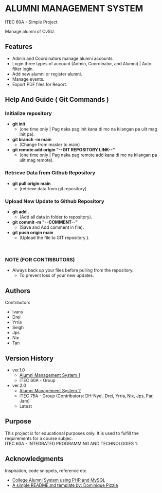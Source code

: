 <p align="center">
<!--   <img src="YOUR_LOGO_IMAGE_URL" alt="Logo" width="200"/> -->
</p>

# ALUMNI MANAGEMENT SYSTEM 

ITEC 60A - Simple Project

Manage alumni of CvSU.

## Features

* Admin and Coordinators manage alumni accounts.
* Login three types of account (Admin, Coordinator, and Alumni) | Auto filter login.
* Add new alumni or register alumni.
* Manage events.
* Export PDF files for Report.

## Help And Guide ( Git Commands )

### Initialize repository

* **git init**
    * (one time only | Pag naka pag init kana di mo na kilangan pa ulit mag init pa).
* **git branch -m main**
    * (Change from master to main)
* **git remote add origin "--GIT REPOSITORY LINK--"**
    * (one time only | Pag naka pag remote add kana di mo na kilangan pa ulit mag remote).
 
### Retrieve Data from Github Repository

* **git pull origin main**
    * (retrieve data from git repository).
      
### Upload New Update to Github Repository

* **git add .**
    * (Add all data in folder to repository).
* **git commit -m "--COMMENT--"**
    * (Save and Add comment in file).
* **git push origin main**
    * (Upload the file to GIT repository ).
<br/>

### NOTE (FOR CONTRIBUTORS)
* Always back up your files before pulling from the repository.
    * To prevent loss of your new updates.

## Authors

Contributors
* Ivans
* Drei
* Yrria
* Seigh
* Jps
* Nix
* Tan

## Version History

* ver.1.0
    * [Alumni Management System 1](https://github.com/L-iVANS/Alumni-Management-System)
    * ITEC 60A - Group
* ver.2.0
    * [Alumni Management System 2](https://github.com/MarcAndrei00/Alumni-Management-System)
    * ITEC 75A - Group (Contributors: DH-Nyel, Drei, Yrria, Nix, Jps, Par, Jam)
    * Latest

## Purpose

This project is for educational purposes only. It is used to fulfill the requirements for a course subjec.
<br/>
ITEC 60A - INTEGRATED PROGRAMMING AND TECHNOLOGIES 1.

## Acknowledgments

Inspiration, code snippets, reference etc.
* [College Alumni System using PHP and MySQL](https://github.com/matiassingers/awesome-readme)
* [A simple README.md template by: Dominique Pizzie](https://gist.github.com/DomPizzie/7a5ff55ffa9081f2de27c315f5018afc)
